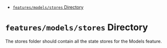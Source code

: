<!-- START doctoc generated TOC please keep comment here to allow auto update -->
<!-- DON'T EDIT THIS SECTION, INSTEAD RE-RUN doctoc TO UPDATE -->

- [`features/models/stores` Directory](#featuresmodelsstores-directory)

<!-- END doctoc generated TOC please keep comment here to allow auto update -->

# `features/models/stores` Directory

The stores folder should contain all the state stores for the Models feature.
